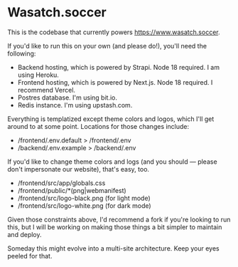 # Wasatch.soccer

This is the codebase that currently powers https://www.wasatch.soccer.

If you'd like to run this on your own (and please do!), you'll need the following:

- Backend hosting, which is powered by Strapi. Node 18 required. I am using Heroku.
- Frontend hosting, which is powered by Next.js. Node 18 required. I recommend Vercel.
- Postres database. I'm using bit.io.
- Redis instance. I'm using upstash.com.

Everything is templatized except theme colors and logos, which I'll get around to at some point.
Locations for those changes include:

- /frontend/.env.default > /frontend/.env
- /backend/.env.example > /backend/.env

If you'd like to change theme colors and logs (and you should — please don't impersonate our
website), that's easy, too.

- /frontend/src/app/globals.css
- /frontend/public/\*(png|webmanifest)
- /frontend/src/logo-black.png (for light mode)
- /frontend/src/logo-white.png (for dark mode)

Given those constraints above, I'd recommend a fork if you're looking to run this, but I will
be working on making those things a bit simpler to maintain and deploy.

Someday this might evolve into a multi-site architecture. Keep your eyes peeled for that.
